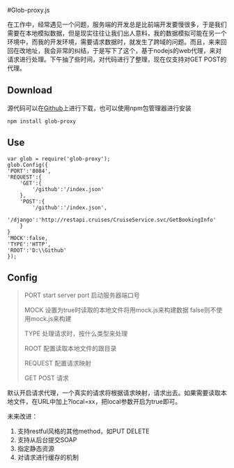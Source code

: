 #Glob-proxy.js

在工作中，经常遇见一个问题，服务端的开发总是比前端开发要慢很多，于是我们需要在本地模拟数据，但是现实往往让我们出人意料，我的数据模拟可能在另一个环境中，而我的开发环境，需要请求数据时，就发生了跨域的问题。而且，来来回回在改地址，我会非常的纠结，于是写下了这个，基于nodejs的web代理，来对请求进行处理。下午抽了些时间，对代码进行了整理，现在仅支持对GET POST的代理。

## Download
源代码可以在[Github]()上进行下载，也可以使用npm包管理器进行安装

	npm install glob-proxy
## Use

	var glob = require('glob-proxy');
	glob.Config({
	'PORT':'8084',
	'REQUEST':{
		'GET':{
			'/github':'/index.json'
		},
		'POST':{
			'/github':'/index.json',
			'/django':'http://restapi.cruises/CruiseService.svc/GetBookingInfo'
		}
	}
	'MOCK':false,
	'TYPE':'HTTP',
	'ROOT':'D:\\Github'
	});

## Config

>
>PORT start server port 启动服务器端口号
>
>MOCK 设置为true时读取的本地文件将用mock.js来构建数据 false则不使用mock.js来构建
>
>TYPE 处理请求时，按什么类型来处理	
>
>ROOT 配置读取本地文件的跟目录
>
>REQUEST 配置请求映射
>
>GET POST 请求
>

默认开启请求代理，一个真实的请求将根据请求映射，请求出去。如果需要读取本地文件，在URL中加上?local=xx，把local参数开启为true即可。


未来改进：

	
1. 支持restful风格的其他method，如PUT DELETE
2. 支持从后台提交SOAP
3. 指定静态资源
4. 对请求进行缓存的机制







